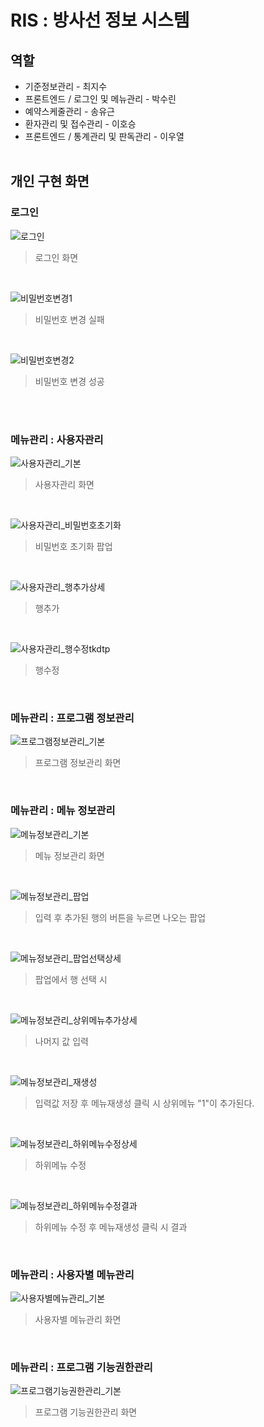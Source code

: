 # RIS : 방사선 정보 시스템

## 역할
- 기준정보관리 - 최지수
- 프론트엔드 / 로그인 및 메뉴관리 - 박수린
- 예약스케줄관리 - 송유근
- 환자관리 및 접수관리 - 이호승
- 프론트엔드 / 통계관리 및 판독관리 - 이우열
<br /><br />

## 개인 구현 화면
### 로그인
![로그인](https://github.com/Parksoorin/WeatherApp/assets/101718825/71694ba0-c659-40c0-ac74-6022538b74d9)<br />
> 로그인 화면
<br />

![비밀번호변경1](https://github.com/Parksoorin/WeatherApp/assets/101718825/f8bce7c4-70d3-45b2-b44d-90d79dbf641e)<br />
> 비밀번호 변경 실패
<br />

![비밀번호변경2](https://github.com/Parksoorin/WeatherApp/assets/101718825/aac43f1a-67fe-443a-b690-1491222ef41d)<br />
> 비밀번호 변경 성공
<br />
<br />

### 메뉴관리 : 사용자관리
![사용자관리_기본](https://github.com/Parksoorin/WeatherApp/assets/101718825/5b56de43-585f-4ed0-a833-e8d201d96f22)<br />
> 사용자관리 화면
<br />

![사용자관리_비밀번호초기화](https://github.com/Parksoorin/WeatherApp/assets/101718825/480ee6dc-e939-4de4-9ede-717ecb771b48)<br />
> 비밀번호 초기화 팝업
<br />

![사용자관리_행추가상세](https://github.com/Parksoorin/WeatherApp/assets/101718825/4a7bcdda-84bb-4581-b728-bb120c0cbed6)<br />
> 행추가
<br />

![사용자관리_행수정tkdtp](https://github.com/Parksoorin/WeatherApp/assets/101718825/a3b4cdad-b86d-4571-9441-f268fd87f5de)<br />
> 행수정
<br />

### 메뉴관리 : 프로그램 정보관리
![프로그램정보관리_기본](https://github.com/Parksoorin/WeatherApp/assets/101718825/64b04f9c-d6bd-46df-a79d-304c0f9db800)<br />
> 프로그램 정보관리 화면
<br />

### 메뉴관리 : 메뉴 정보관리
![메뉴정보관리_기본](https://github.com/Parksoorin/WeatherApp/assets/101718825/03f78cca-9a92-43ef-947f-1f84156836de)
<br />
> 메뉴 정보관리 화면
<br />

![메뉴정보관리_팝업](https://github.com/Parksoorin/WeatherApp/assets/101718825/b3fc4da7-e267-4cb0-9e5e-554cd383ff4a)
<br />
> 입력 후 추가된 행의 버튼을 누르면 나오는 팝업
<br />

![메뉴정보관리_팝업선택상세](https://github.com/Parksoorin/WeatherApp/assets/101718825/1013eca3-a2d5-4092-80b4-b884879e3b8b)<br />
> 팝업에서 행 선택 시 
<br />

![메뉴정보관리_상위메뉴추가상세](https://github.com/Parksoorin/WeatherApp/assets/101718825/29c1f696-953e-47a8-934c-272ff7ce76b2)<br />
> 나머지 값 입력
<br />

![메뉴정보관리_재생성](https://github.com/Parksoorin/WeatherApp/assets/101718825/839eb1c0-4a90-4aea-9ccf-7e773d9816db)
<br />
> 입력값 저장 후 메뉴재생성 클릭 시 상위메뉴 "1"이 추가된다. 
<br />

![메뉴정보관리_하위메뉴수정상세](https://github.com/Parksoorin/WeatherApp/assets/101718825/fd798131-80c2-4a10-ac0c-dffe17502ff5)<br />
> 하위메뉴 수정
<br />

![메뉴정보관리_하위메뉴수정결과](https://github.com/Parksoorin/WeatherApp/assets/101718825/b8fe9797-51e6-4e2a-802e-e5c1abd75cec)<br />
> 하위메뉴 수정 후 메뉴재생성 클릭 시 결과
<br />

### 메뉴관리 : 사용자별 메뉴관리
![사용자별메뉴관리_기본](https://github.com/Parksoorin/WeatherApp/assets/101718825/e42b099c-32e9-403e-89d4-602e262d0cd5)<br />
> 사용자별 메뉴관리 화면
<br />

### 메뉴관리 : 프로그램 기능권한관리
![프로그램기능권한관리_기본](https://github.com/Parksoorin/WeatherApp/assets/101718825/c2628ba7-fc3c-42fd-a8cd-5115fc718273)<br />
> 프로그램 기능권한관리 화면
<br />









